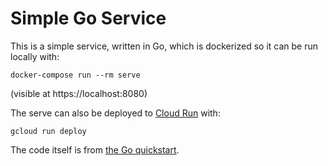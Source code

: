 # Simple Go Service

This is a simple service, written in Go, which is dockerized so it can be run locally with:

```
docker-compose run --rm serve
```

(visible at https://localhost:8080)

The serve can also be deployed to [Cloud Run](https://cloud.google.com/run/) with:

```
gcloud run deploy
```

The code itself is from [the Go quickstart](https://cloud.google.com/run/docs/quickstarts/build-and-deploy/deploy-go-service).


